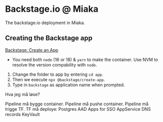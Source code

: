 # Backstage.io @ Miaka

The backstage.io deployment in Miaka.

## Creating the Backstage app

[Backstage: Create an App](https://backstage.io/docs/getting-started/create-an-app/)

- You need both `node` (16 or 18) & `yarn` to make the container. Use NVM to resolve the version compability with `node`.

1. Change the folder to app by entering `cd app`.
1. Then we execute `npx @backstage/create-app`.
1. Type in `backstage` as application name when prompted.

Hva jeg må løse?

Pipeline må bygge container.
Pipeline må pushe container.
Pipeline må trigge TF.
TF må deploye:
    Postgres
    AAD Apps for SSO
    AppService
    DNS records
    KeyVault